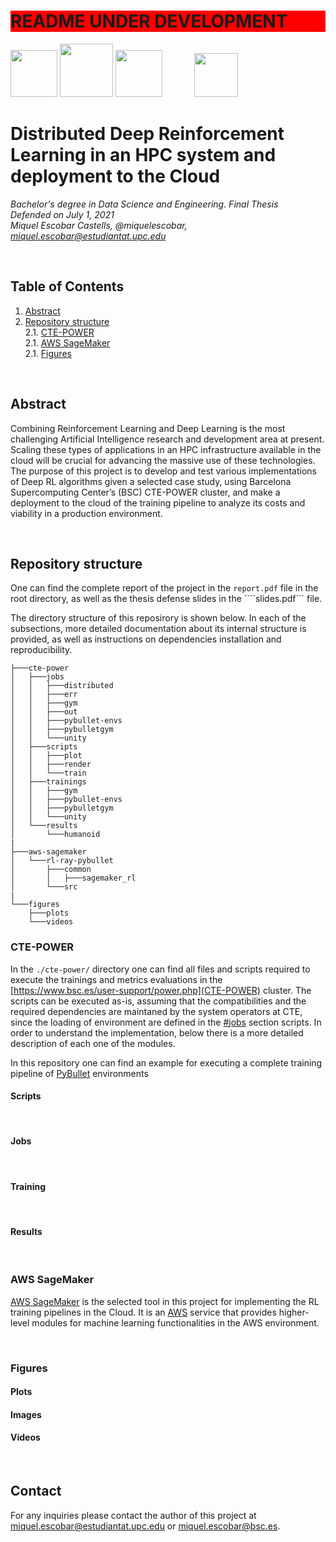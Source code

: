 <h1 style="background-color:red;">README UNDER DEVELOPMENT</h1>

<p float="left">
<img src="https://www.upc.edu/comunicacio/ca/identitat/descarrega-arxius-grafics/fitxers-marca-principal/upc-positiu-p3005.png" height="75">
<img src="https://www.fib.upc.edu/sites/fib/files/images/logo-fib-lletres.png" height="85">
<img src="https://dse.upc.edu/ca/logosfooter-ca/fme/@@images/image" height="75">&nbsp;&nbsp;&nbsp;&nbsp;&nbsp;&nbsp;&nbsp;&nbsp;&nbsp;&nbsp;&nbsp;&nbsp;
<img src="http://forumtelecos.upc.edu/wp-content/uploads/2019/03/logo_telecos-4-300x167.png" height="70">
</p>



# Distributed Deep Reinforcement Learning in an HPC system and deployment to the Cloud
<i>Bachelor's degree in Data Science and Engineering. Final Thesis</i>
<br>
<i>Defended on July 1, 2021</i>
<br>
<i>Miquel Escobar Castells, @miquelescobar, miquel.escobar@estudiantat.upc.edu</i>
<br>

<br>

## Table of Contents
1. [Abstract](#abstract)
2. [Repository structure](#repository-structure)
<br> 2.1. [CTE-POWER](#cte-power) 
<br> 2.1. [AWS SageMaker](#aws-sagemaker) 
<br> 2.1. [Figures](#figures) 

<br> 

## Abstract
Combining Reinforcement Learning and Deep Learning is the most challenging Artificial
Intelligence research and development area at present. Scaling these types of applications in
an HPC infrastructure available in the cloud will be crucial for advancing the massive use
of these technologies. The purpose of this project is to develop and test various implementations of Deep RL algorithms given a selected case study, using Barcelona Supercomputing
Center’s (BSC) CTE-POWER cluster, and make a deployment to the cloud of the training
pipeline to analyze its costs and viability in a production environment.

<br> 

## Repository structure
One can find the complete report of the project in the ```report.pdf``` file in the root directory, as well as the thesis defense slides  in the ````slides.pdf``` file.

The directory structure of this reposirory is shown below. In each of the subsections, more detailed documentation about its internal structure is provided, as well as instructions on dependencies installation and reproducibility.

```
├───cte-power
│   ├───jobs
│   │   ├───distributed
│   │   ├───err
│   │   ├───gym
│   │   ├───out
│   │   ├───pybullet-envs
│   │   ├───pybulletgym
│   │   └───unity
│   ├───scripts
│   │   ├───plot
│   │   ├───render
│   │   └───train
│   ├───trainings
│   │   ├───gym
│   │   ├───pybullet-envs
│   │   ├───pybulletgym
│   │   └───unity
│   └───results
│       └───humanoid
|
├───aws-sagemaker
│   └───rl-ray-pybullet
│       ├───common
│       │   ├───sagemaker_rl
│       └───src
|
└───figures
    ├───plots
    └───videos
```

### CTE-POWER
In the ```./cte-power/``` directory one can find all files and scripts required to execute the trainings and metrics evaluations in the [https://www.bsc.es/user-support/power.php](CTE-POWER) cluster. The scripts can be executed as-is, assuming that the compatibilities and the required dependencies are maintaned by the system operators at CTE, since the loading of environment are defined in the [#jobs](jobs) section scripts.
In order to understand the implementation, below there is a more detailed description of each one of the modules.

In this repository one can find an example for executing a complete training pipeline of [PyBullet](https://pybullet.org/) environments



#### Scripts

<br>

#### Jobs

<br>

#### Training

<br>

#### Results

<br>


### AWS SageMaker
[AWS SageMaker](https://aws.amazon.com/) is the selected tool in this project for implementing the RL training pipelines in the Cloud. It is an [AWS](https://aws.amazon.com/sagemaker/) service that provides higher-level modules for machine learning functionalities in the AWS environment.



<br>

### Figures

#### Plots

#### Images

#### Videos


<br>


## Contact
For any inquiries please contact the author of this project at miquel.escobar@estudiantat.upc.edu or miquel.escobar@bsc.es.
